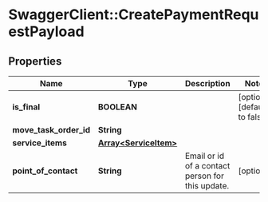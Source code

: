 # SwaggerClient::CreatePaymentRequestPayload

## Properties
Name | Type | Description | Notes
------------ | ------------- | ------------- | -------------
**is_final** | **BOOLEAN** |  | [optional] [default to false]
**move_task_order_id** | **String** |  | 
**service_items** | [**Array&lt;ServiceItem&gt;**](ServiceItem.md) |  | 
**point_of_contact** | **String** | Email or id of a contact person for this update. | [optional] 


